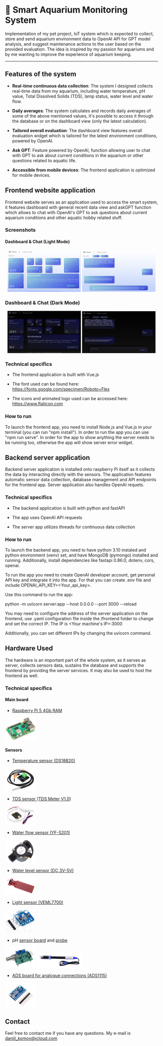 

# 🐠 Smart Aquarium Monitoring System 

Implementation of my pet project, IoT system which is expected to collect, store and send aquarium environment data to OpenAI API for GPT model analysis, and suggest maintenance actions to the user based on the provided evaluation. The idea is inspired by my passion for aquariums and by me wanting to improve the experience of aquarium keeping.

---

## Features of the system

- **Real-time continuous data collection**: The system I designed collects real-time data from my aquarium, including water temperature, pH value, Total Dissolved Solids (TDS), lamp status, water level and water flow.

- **Daily averages**: The system calculates and records daily averages of some of the above mentioned values, it's possible to access it through the database or on the dashboard view (only the latest calculation).

- **Tailored overall evaluation**: The dashboard view features overall evaluation widget which is tailored for the latest environment conditions, powered by OpenAI.

- **Ask GPT**: Feature powered by OpenAI, function allowing user to chat with GPT to ask about current conditions in the aquarium or other questions related to aquatic life.

- **Accessible from mobile devices**: The frontend application is optimized for mobile devices.


## Frontend website application
Frontend website serves as an application used to access the smart system, it features dashboard with general recent data view and askGPT function which allows to chat with OpenAI's GPT to ask questions about current aquarium conditions and other aquatic hobby related stuff. 

### Screenshots

#### Dashboard & Chat (Light Mode)
<div align="center">
  <img src="assets/dashboard_light.png" alt="Dashboard view" width="48%" />
  <img src="assets/chat_light.png" alt="Chat view" width="48%" />
</div>

### Dashboard & Chat (Dark Mode)
<div align="center">
  <img src="assets/dashboard_dark.png" alt="Dashboard Dark Mode" width="48%" />
  <img src="assets/chat_dark.png" alt="Chat Dark Mode" width="48%" />
</div>




### Technical specifics

- The frontend application is built with Vue.js

- The font used can be found here: https://fonts.google.com/specimen/Roboto+Flex

- The icons and animated logo used can be accessed here: https://www.flaticon.com

### How to run

To launch the frontend app, you need to install Node.js and Vue.js in your terminal (you can run "npm install"). In order to run the app you can use "npm run serve". In order for the app to show anything the server needs to be running too, otherwise the app will show server error widget.


## Backend server application

Backend server application is installed onto raspberry Pi itself as it collects the data by interacting directly with the sensors. The application features automatic sensor data collection, database management and API endpoints for the frontend app. Server application also handles OpenAI requets.

### Technical specifics

- The backend application is built with python and fastAPI

- The app uses OpenAI API requests

- The server app utilizes threads for continuous data collection

### How to run

To launch the backend app, you need to have python 3.10 instaled and python environment (venv) set, and have MongoDB (pymongo) installed and running. Additionally, install dependencies like fastapi 0.86.0, dotenv, cors, openai. 

To run the app you need to create OpenAI developer account, get personal API key and integrate it into the app. For that you can create .env file and include OPENAI_API_KEY=<Your_api_key>.


Use this command to run the app:

python -m uvicorn server:app --host 0.0.0.0 --port 3000 --reload


You may need to configure the address of the server application on the frontend, use .yaml configuration file inside the /frontend folder to change and set the correct IP. The IP is <Your machine's IP>:3000

Additionally, you can set different IPs by changing the uvicorn command.

## Hardware Used

The hardware is an important part of the whole system, as it serves as server, collects sensors data, sustains the database and supports the frontend by providing the server services. It may also be used to host the frontend as well.

### Technical specifics 


#### Main board
-  [Raspberry Pi 5 4Gb RAM](https://www.electrokit.com/en/raspberry-pi-5-/4gb?src=raspberrypi)

<img src="assets/raspberry.png" width="20%" />

#### Sensors

- [Temperature sensor (DS18B20)](https://www.aliexpress.com/item/1005006661572551.html?spm=a2g0o.order_list.order_list_main.59.4cfa1802fwZplZ)

<img src="assets/temp.png" width="20%" />

- [TDS sensor (TDS Meter V1.0)](https://www.aliexpress.com/item/1005007217904107.html?spm=a2g0o.order_list.order_list_main.29.4cfa1802fwZplZ)

<img src="assets/tds.png" width="20%" />

- [Water flow sensor (YF-S201)](https://www.aliexpress.com/item/1005006387653649.html?spm=a2g0o.order_list.order_list_main.47.4cfa1802fwZplZ)

<img src="assets/flow.png" width="20%" />

- [Water level sensor (DC 3V-5V)](https://www.aliexpress.com/item/1005006357865283.html?spm=a2g0o.order_list.order_list_main.5.4cfa1802fwZplZ)

<img src="assets/water_level.png" width="20%" />

- [Light sensor (VEML7700)](https://www.aliexpress.com/item/1005006994624246.html?spm=a2g0o.order_list.order_list_main.11.4cfa1802fwZplZ)

<img src="assets/light.png" width="20%" />

- pH [sensor board](https://www.aliexpress.com/item/1005005732537764.html?spm=a2g0o.order_list.order_list_main.35.4cfa1802fwZplZ) and [probe](https://www.aliexpress.com/item/1005005716591913.html?spm=a2g0o.order_list.order_list_main.17.4cfa1802fwZplZ)

<div align="start">
  <img src="assets/ph.png" width="20%" />
  <img src="assets/ph_probe.png" width="30%" />
</div>

- [ADS board for analogue connections (ADS1115)](https://www.aliexpress.com/item/32311656694.html?spm=a2g0o.order_list.order_list_main.23.4cfa1802fwZplZ)

<img src="assets/ads.png" width="20%" />
  




## Contact

Feel free to contact me if you have any questions. My e-mail is daniil_komov@icloud.com
